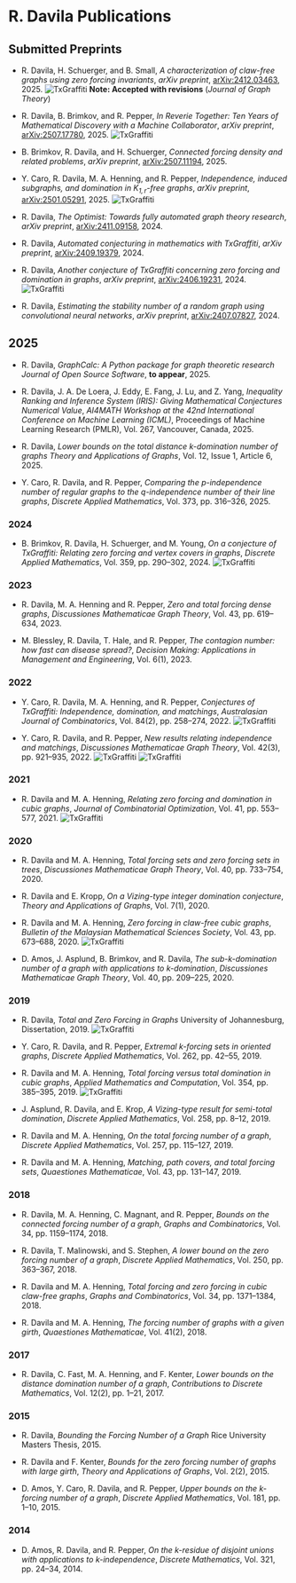 # R. Davila Publications

## Submitted Preprints

<!-- \item \textit{Connected forcing density and related problems} (\emph{with} B. Brimkov and H. Schuerger), \emph{Discrete Applied Mathematics}, submitted 2025.
    \item \textit{Independence, induced subgraphs, and domination in $K_{1,r}$-free graphs} (\emph{with} Y. Caro, M. A. Henning, and R. Pepper), \emph{Discrete Mathematics}, submitted 2025.
    \item \textit{The Optimist: Towards fully automated graph theory research}, \textit{Congressus Numerantium}, submitted 2025.
    \item \textit{Automated conjecturing with TxGraffiti}, \emph{Annals of Artificial Intelligence and Mathematics}, submitted 2025.
    \item \textit{Another conjecture of TxGraffiti concerning zero forcing and domination in graphs}, \emph{Electronic Journal of Combinatorics}, submitted 2024.
    \item \textit{Estimating the stability number of a random graph using convolutional neural networks}, \emph{Soft Computing}, submitted 2024. -->

- R. Davila, H. Schuerger, and B. Small, *A characterization of claw-free graphs using zero forcing invariants*,
  *arXiv preprint*, [arXiv:2412.03463](https://arxiv.org/abs/2412.03463), 2025.
  ![TxGraffiti](https://img.shields.io/badge/proves%20TxGraffiti%20conjecture-✅-blue)
  **Note: Accepted with revisions** (*Journal of Graph Theory*)

- R. Davila, B. Brimkov, and R. Pepper, *In Reverie Together: Ten Years of Mathematical Discovery with a Machine Collaborator*, *arXiv preprint*, [arXiv:2507.17780](https://arxiv.org/abs/2507.17780), 2025.
![TxGraffiti](https://img.shields.io/badge/poses%20TxGraffiti%20conjecture-✅-red)

- B. Brimkov, R. Davila, and H. Schuerger, *Connected forcing density and related problems*, *arXiv preprint*, [arXiv:2507.11194](https://arxiv.org/abs/2507.11194), 2025.

- Y. Caro, R. Davila, M. A. Henning, and R. Pepper, *Independence, induced subgraphs, and domination in $K_{1,r}$-free graphs*, *arXiv preprint*, [arXiv:2501.05291](https://arxiv.org/abs/2501.05291), 2025. ![TxGraffiti](https://img.shields.io/badge/proves%20TxGraffiti%20conjecture-✅-blue)

- R. Davila, *The Optimist: Towards fully automated graph theory research*, *arXiv preprint*, [arXiv:2411.09158](https://arxiv.org/abs/2411.09158), 2024.

- R. Davila, *Automated conjecturing in mathematics with TxGraffiti*, *arXiv preprint*, [arXiv:2409.19379](https://arxiv.org/abs/2409.19379), 2024.

- R. Davila, *Another conjecture of TxGraffiti concerning zero forcing and domination in graphs*, *arXiv preprint*, [arXiv:2406.19231](https://arxiv.org/abs/2406.19231), 2024.
![TxGraffiti](https://img.shields.io/badge/proves%20TxGraffiti%20conjecture-✅-blue)

- R. Davila, *Estimating the stability number of a random graph using convolutional neural networks*, *arXiv preprint*, [arXiv:2407.07827](https://arxiv.org/abs/2407.07827), 2024.

## 2025

- R. Davila, *GraphCalc: A Python package for graph theoretic research*
  *Journal of Open Source Software*, **to appear**, 2025.

- R. Davila, J. A. De Loera, J. Eddy, E. Fang, J. Lu, and Z. Yang, *Inequality Ranking and Inference System (IRIS): Giving Mathematical Conjectures Numerical Value*,
  *AI4MATH Workshop at the 42nd International Conference on Machine Learning (ICML)*, Proceedings of Machine Learning Research (PMLR), Vol. 267, Vancouver, Canada, 2025.

- R. Davila, *Lower bounds on the total distance $k$-domination number of graphs*
  *Theory and Applications of Graphs*, Vol. 12, Issue 1, Article 6, 2025.

- Y. Caro, R. Davila, and R. Pepper, *Comparing the $p$-independence number of regular graphs to the $q$-independence number of their line graphs*,
  *Discrete Applied Mathematics*, Vol. 373, pp. 316–326, 2025.

### 2024

- B. Brimkov, R. Davila,  H. Schuerger, and M. Young, *On a conjecture of TxGraffiti: Relating zero forcing and vertex covers in graphs*,
  *Discrete Applied Mathematics*, Vol. 359, pp. 290–302, 2024.
  ![TxGraffiti](https://img.shields.io/badge/proves%20TxGraffiti%20conjecture-✅-blue)

### 2023

- R. Davila, M. A. Henning and R. Pepper, *Zero and total forcing dense graphs*,
  *Discussiones Mathematicae Graph Theory*, Vol. 43, pp. 619–634, 2023.

- M. Blessley, R. Davila, T. Hale, and R. Pepper, *The contagion number: how fast can disease spread?*,
  *Decision Making: Applications in Management and Engineering*, Vol. 6(1), 2023.

### 2022

- Y. Caro, R. Davila, M. A. Henning, and R. Pepper, *Conjectures of TxGraffiti: Independence, domination, and matchings*,
  *Australasian Journal of Combinatorics*, Vol. 84(2), pp. 258–274, 2022.
  ![TxGraffiti](https://img.shields.io/badge/proves%20TxGraffiti%20conjecture-✅-blue)

- Y. Caro, R. Davila, and R. Pepper, *New results relating independence and matchings*,
  *Discussiones Mathematicae Graph Theory*, Vol. 42(3), pp. 921–935, 2022.
  ![TxGraffiti](https://img.shields.io/badge/proves%20TxGraffiti%20conjecture-✅-blue)
  ![TxGraffiti](https://img.shields.io/badge/poses%20TxGraffiti%20conjecture-✅-red)

### 2021

- R. Davila and M. A. Henning, *Relating zero forcing and domination in cubic graphs*,
  *Journal of Combinatorial Optimization*, Vol. 41, pp. 553–577, 2021.
  ![TxGraffiti](https://img.shields.io/badge/proves%20TxGraffiti%20conjecture-✅-blue)

### 2020

- R. Davila and M. A. Henning, *Total forcing sets and zero forcing sets in trees*,
  *Discussiones Mathematicae Graph Theory*, Vol. 40, pp. 733–754, 2020.

- R. Davila and E. Kropp, *On a Vizing-type integer domination conjecture*,
  *Theory and Applications of Graphs*, Vol. 7(1), 2020.

- R. Davila and M. A. Henning, *Zero forcing in claw-free cubic graphs*,
  *Bulletin of the Malaysian Mathematical Sciences Society*, Vol. 43, pp. 673–688, 2020.
  ![TxGraffiti](https://img.shields.io/badge/proves%20TxGraffiti%20conjecture-✅-blue)

- D. Amos, J. Asplund, B. Brimkov, and R. Davila, *The sub-$k$-domination number of a graph with applications to $k$-domination*,
  *Discussiones Mathematicae Graph Theory*, Vol. 40, pp. 209–225, 2020.

### 2019

- R. Davila, *Total and Zero Forcing in Graphs*
  University of Johannesburg, Dissertation, 2019.
  ![TxGraffiti](https://img.shields.io/badge/proves%20TxGraffiti%20conjecture-✅-blue)

- Y. Caro, R. Davila, and R. Pepper, *Extremal $k$-forcing sets in oriented graphs*,
  *Discrete Applied Mathematics*, Vol. 262, pp. 42–55, 2019.

- R. Davila and M. A. Henning, *Total forcing versus total domination in cubic graphs*,
  *Applied Mathematics and Computation*, Vol. 354, pp. 385–395, 2019.
  ![TxGraffiti](https://img.shields.io/badge/proves%20TxGraffiti%20conjecture-✅-blue)

- J. Asplund, R. Davila, and E. Krop, *A Vizing-type result for semi-total domination*,
  *Discrete Applied Mathematics*, Vol. 258, pp. 8–12, 2019.

- R. Davila and M. A. Henning, *On the total forcing number of a graph*,
  *Discrete Applied Mathematics*, Vol. 257, pp. 115–127, 2019.

- R. Davila and M. A. Henning, *Matching, path covers, and total forcing sets*,
  *Quaestiones Mathematicae*, Vol. 43, pp. 131–147, 2019.

### 2018

- R. Davila, M. A. Henning, C. Magnant, and R. Pepper, *Bounds on the connected forcing number of a graph*,
  *Graphs and Combinatorics*, Vol. 34, pp. 1159–1174, 2018.

- R. Davila, T. Malinowski, and S. Stephen, *A lower bound on the zero forcing number of a graph*,
  *Discrete Applied Mathematics*, Vol. 250, pp. 363–367, 2018.

- R. Davila and M. A. Henning, *Total forcing and zero forcing in cubic claw-free graphs*,
  *Graphs and Combinatorics*, Vol. 34, pp. 1371–1384, 2018.

- R. Davila and M. A. Henning, *The forcing number of graphs with a given girth*,
  *Quaestiones Mathematicae*, Vol. 41(2), 2018.

### 2017

- R. Davila, C. Fast, M. A. Henning, and F. Kenter, *Lower bounds on the distance domination number of a graph*,
  *Contributions to Discrete Mathematics*, Vol. 12(2), pp. 1–21, 2017.

### 2015

- R. Davila, *Bounding the Forcing Number of a Graph*
  Rice University Masters Thesis, 2015.

- R. Davila and F. Kenter, *Bounds for the zero forcing number of graphs with large girth*,
  *Theory and Applications of Graphs*, Vol. 2(2), 2015.

- D. Amos, Y. Caro, R. Davila, and R. Pepper, *Upper bounds on the *k*-forcing number of a graph*,
  *Discrete Applied Mathematics*, Vol. 181, pp. 1–10, 2015.

### 2014

- D. Amos, R. Davila, and R. Pepper, *On the $k$-residue of disjoint unions with applications to $k$-independence*,
  *Discrete Mathematics*, Vol. 321, pp. 24–34, 2014.
